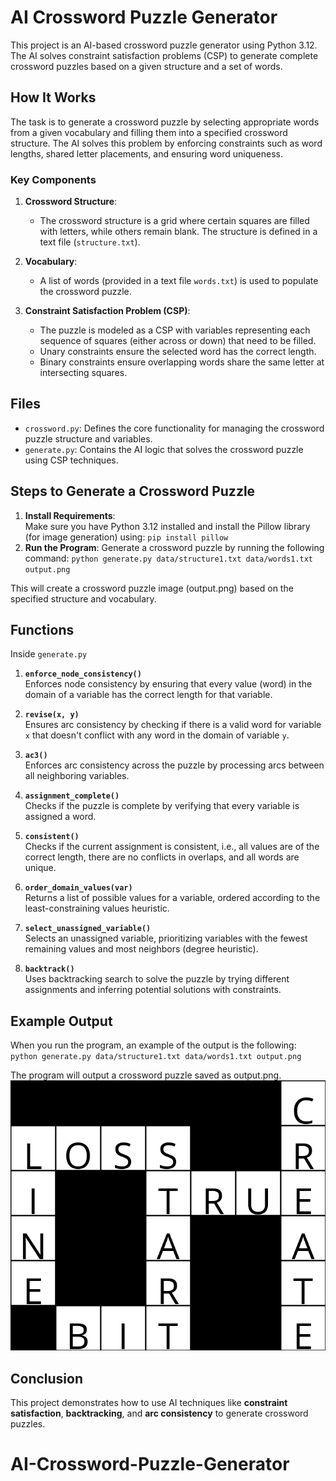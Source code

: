 # AI Crossword Puzzle Generator

This project is an AI-based crossword puzzle generator using Python 3.12. The AI solves constraint satisfaction problems (CSP) to generate complete crossword puzzles based on a given structure and a set of words.

## How It Works

The task is to generate a crossword puzzle by selecting appropriate words from a given vocabulary and filling them into a specified crossword structure. The AI solves this problem by enforcing constraints such as word lengths, shared letter placements, and ensuring word uniqueness.

### Key Components

1. **Crossword Structure**: 
   - The crossword structure is a grid where certain squares are filled with letters, while others remain blank. The structure is defined in a text file (`structure.txt`).
   
2. **Vocabulary**: 
   - A list of words (provided in a text file `words.txt`) is used to populate the crossword puzzle.

3. **Constraint Satisfaction Problem (CSP)**:
   - The puzzle is modeled as a CSP with variables representing each sequence of squares (either across or down) that need to be filled.
   - Unary constraints ensure the selected word has the correct length.
   - Binary constraints ensure overlapping words share the same letter at intersecting squares.

## Files

- `crossword.py`: Defines the core functionality for managing the crossword puzzle structure and variables.
- `generate.py`: Contains the AI logic that solves the crossword puzzle using CSP techniques.

## Steps to Generate a Crossword Puzzle

1. **Install Requirements**:  
   Make sure you have Python 3.12 installed and install the Pillow library (for image generation) using: `pip install pillow`
2. **Run the Program**:
Generate a crossword puzzle by running the following command: `python generate.py data/structure1.txt data/words1.txt output.png`

This will create a crossword puzzle image (output.png) based on the specified structure and vocabulary.

## Functions
Inside `generate.py`

1. **`enforce_node_consistency()`**  
   Enforces node consistency by ensuring that every value (word) in the domain of a variable has the correct length for that variable.

2. **`revise(x, y)`**  
   Ensures arc consistency by checking if there is a valid word for variable `x` that doesn't conflict with any word in the domain of variable `y`.

3. **`ac3()`**  
   Enforces arc consistency across the puzzle by processing arcs between all neighboring variables.

4. **`assignment_complete()`**  
   Checks if the puzzle is complete by verifying that every variable is assigned a word.

5. **`consistent()`**  
   Checks if the current assignment is consistent, i.e., all values are of the correct length, there are no conflicts in overlaps, and all words are unique.

6. **`order_domain_values(var)`**  
   Returns a list of possible values for a variable, ordered according to the least-constraining values heuristic.

7. **`select_unassigned_variable()`**  
   Selects an unassigned variable, prioritizing variables with the fewest remaining values and most neighbors (degree heuristic).

8. **`backtrack()`**  
   Uses backtracking search to solve the puzzle by trying different assignments and inferring potential solutions with constraints.

## Example Output
When you run the program, an example of the output is the following: `python generate.py data/structure1.txt data/words1.txt output.png`

The program will output a crossword puzzle saved as output.png.
![Output Image](output.png)

## Conclusion
This project demonstrates how to use AI techniques like **constraint satisfaction**, **backtracking**, and **arc consistency** to generate crossword puzzles.
# AI-Crossword-Puzzle-Generator

